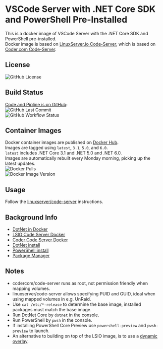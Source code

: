 # VSCode Server with .NET Core SDK and PowerShell Pre-Installed

This is a docker image of VSCode Server with the .NET Core SDK and PowerShell pre-installed.  
Docker image is based on [LinuxServer.io Code-Server](https://github.com/linuxserver/docker-code-server), which is based on [Coder.com Code-Server](https://github.com/cdr/code-server).  

## License

![GitHub License](https://img.shields.io/github/license/ptr727/VSCode-Server-DotNetCore)  

## Build Status

[Code and Pipline is on GitHub](https://github.com/ptr727/VSCode-Server-DotNetCore):  
![GitHub Last Commit](https://img.shields.io/github/last-commit/ptr727/VSCode-Server-DotNetCore?logo=github)  
![GitHub Workflow Status](https://img.shields.io/github/workflow/status/ptr727/VSCode-Server-DotNetCore/Build%20and%20Publish%20Docker%20Images?logo=github)

## Container Images

Docker container images are published on [Docker Hub](https://hub.docker.com/r/ptr727/vscode-server-dotnetcore).  
Images are tagged using `latest`, `3.1`, `5.0`, and `6.0`.  
`latest` includes .NET Core 3.1 and .NET 5.0 and .NET 6.0.  
Images are automatically rebuilt every Monday morning, picking up the latest updates.  
![Docker Pulls](https://img.shields.io/docker/pulls/ptr727/vscode-server-dotnetcore?logo=docker)  
![Docker Image Version](https://img.shields.io/docker/v/ptr727/vscode-server-dotnetcore/latest?logo=docker)

## Usage

Follow the [linuxserver/code-server](https://github.com/linuxserver/docker-code-server) instructions.

## Background Info

- [DotNet in Docker](https://github.com/dotnet/dotnet-docker/blob/master/3.0/sdk/bionic/amd64/Dockerfile)
- [LSIO Code Server Docker](https://github.com/linuxserver/docker-code-server/blob/master/Dockerfile)
- [Coder Code Server Docker](https://github.com/cdr/code-server/blob/master/Dockerfile)
- [DotNet install](https://docs.microsoft.com/en-us/dotnet/core/install/linux-package-manager-ubuntu-1804)
- [PowerShell install](https://docs.microsoft.com/en-us/powershell/scripting/install/installing-powershell-core-on-linux?view=powershell-7#ubuntu-1804)
- [Package Manager](https://dotnet.microsoft.com/download/linux-package-manager/ubuntu18-04/sdk-current)

## Notes

- codercom/code-server runs as root, not permission friendly when mapping volumes.
- linuxserver/code-server allows specifying PUID and GUID, ideal when using mapped volumes in e.g. UnRaid.
- Use `cat /etc/*-release` to determine the base image, installed packages must match the base image.
- Run DotNet Core by `dotnet` in the console.
- Run PowerShell by `pwsh` in the console.
- If installing PowerShell Core Preview use `powershell-preview` and `pwsh-preview` to launch.
- An alternative to building on top of the LSIO image, is to use a [dynamic overlay](https://blog.linuxserver.io/2019/09/14/customizing-our-containers/).

